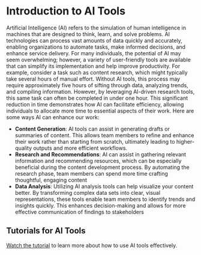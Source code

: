 # Introduction to AI Tools
Artificial Intelligence (AI) refers to the simulation of human intelligence in machines that are designed to think, learn, and solve problems. AI technologies can process vast amounts of data quickly and accurately, enabling organizations to automate tasks, make informed decisions, and enhance service delivery.
For many individuals, the potential of AI may seem overwhelming; however, a variety of user-friendly tools are available that can simplify its implementation and help improve productivity. For example, consider a task such as content research, which might typically take several hours of manual effort. Without AI tools, this process may require approximately five hours of sifting through data, analyzing trends, and compiling information. However, by leveraging AI-driven research tools, this same task can often be completed in under one hour. This significant reduction in time demonstrates how AI can facilitate efficiency, allowing individuals to allocate more time to essential aspects of their work.
Here are some ways AI can enhance our work:
- **Content Generation**: AI tools can assist in generating drafts or summaries of content. This allows team members to refine and enhance their work rather than starting from scratch, ultimately leading to higher-quality outputs and more efficient workflows.
- **Research and Recommendations**: AI can assist in gathering relevant information and recommending resources, which can be especially beneficial during the content development process. By automating the research phase, team members can spend more time crafting thoughtful, engaging content
- **Data Analysis**: Utilizing AI analysis tools can help visualize your content better. By transforming complex data sets into clear, visual representations, these tools enable team members to identify trends and insights quickly. This enhances decision-making and allows for more effective communication of findings to stakeholders

## Tutorials for AI Tools

[Watch the tutorial](video-tutorial-ai-tools.md) to learn more about how to use AI tools effectively.
